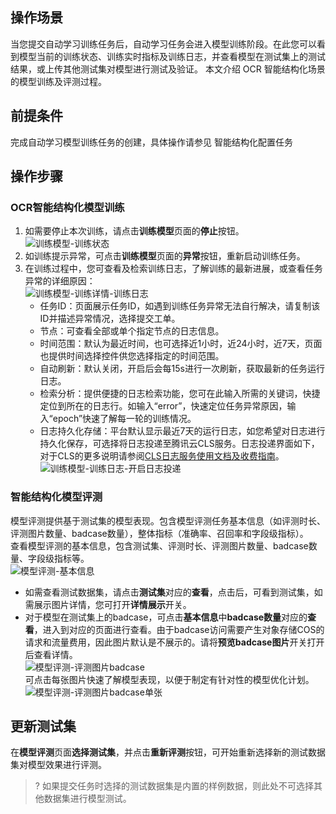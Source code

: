 ## 操作场景  
当您提交自动学习训练任务后，自动学习任务会进入模型训练阶段。在此您可以看到模型当前的训练状态、训练实时指标及训练日志，并查看模型在测试集上的测试结果，或上传其他测试集对模型进行测试及验证。
本文介绍 OCR 智能结构化场景的模型训练及评测过程。  

## 前提条件  
 完成自动学习模型训练任务的创建，具体操作请参见 智能结构化配置任务


## 操作步骤  
### OCR智能结构化模型训练  

1. 如需要停止本次训练，请点击**训练模型**页面的**停止**按钮。  
   ![训练模型-训练状态](https://qcloudimg.tencent-cloud.cn/raw/2b12a2916df3fa170320b2b0095942d0.png)  
2. 如训练提示异常，可点击**训练模型**页面的**异常**按钮，重新启动训练任务。  
3. 在训练过程中，您可查看及检索训练日志，了解训练的最新进展，或查看任务异常的详细原因：  
	 ![训练模型-训练详情-训练日志](https://qcloudimg.tencent-cloud.cn/raw/a14c28c8d56f572b4a7d67e78c91f256.png)  
	 - 任务ID：页面展示任务ID，如遇到训练任务异常无法自行解决，请复制该ID并描述异常情况，选择提交工单。  
	 - 节点：可查看全部或单个指定节点的日志信息。  
	 - 时间范围：默认为最近时间，也可选择近1小时，近24小时，近7天，页面也提供时间选择控件供您选择指定的时间范围。  
	 - 自动刷新：默认关闭，开启后会每15s进行一次刷新，获取最新的任务运行日志。  
	 - 检索分析：提供便捷的日志检索功能，您可在此输入所需的关键词，快捷定位到所在的日志行。如输入“error”，快速定位任务异常原因，输入“epoch”快速了解每一轮的训练情况。  
	 - 日志持久化存储：平台默认显示最近7天的运行日志，如您希望对日志进行持久化保存，可选择将日志投递至腾讯云CLS服务。日志投递界面如下，对于CLS的更多说明请参阅[CLS日志服务使用文档及收费指南](https://cloud.tencent.com/document/product/614/45802)。  
		![训练模型-训练日志-开启日志投递](https://qcloudimg.tencent-cloud.cn/raw/78ae45033c19c6aa3fca5abe715ed593.png)  

### 智能结构化模型评测  
模型评测提供基于测试集的模型表现。包含模型评测任务基本信息（如评测时长、评测图片数量、badcase数量），整体指标（准确率、召回率和字段级指标）。  
 查看模型评测的基本信息，包含测试集、评测时长、评测图片数量、badcase数量、字段级指标等。  
![模型评测-基本信息](https://qcloudimg.tencent-cloud.cn/raw/69baa970609a02c7e9429854dba79c23.png)  
- 如需查看测试数据集，请点击**测试集**对应的**查看**，点击后，可看到测试集，如需展示图片详情，您可打开**详情展示**开关。    
- 对于模型在测试集上的badcase，可点击**基本信息**中**badcase数量**对应的**查看**，进入到对应的页面进行查看。由于badcase访问需要产生对象存储COS的请求和流量费用，因此图片默认是不展示的。请将**预览badcase图片**开关打开后查看详情。  
   ![模型评测-评测图片badcase](https://qcloudimg.tencent-cloud.cn/raw/a1891ffa6a950ef266f865ebc75f91b1.png)  
	可点击每张图片快速了解模型表现，以便于制定有针对性的模型优化计划。  
   ![模型评测-评测图片badcase单张](https://qcloudimg.tencent-cloud.cn/raw/cb4db17a21c1cf35b3be70ef6cc7bb6b.png)  


## 更新测试集  
在**模型评测**页面**选择测试集**，并点击**重新评测**按钮，可开始重新选择新的测试数据集对模型效果进行评测。  
  
>? 如果提交任务时选择的测试数据集是内置的样例数据，则此处不可选择其他数据集进行模型测试。  

